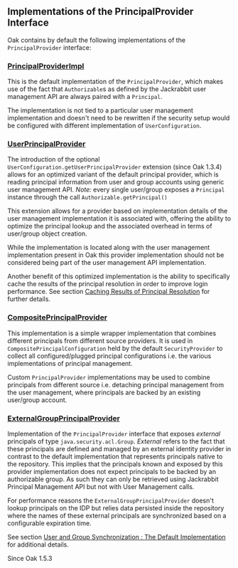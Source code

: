 <!--
   Licensed to the Apache Software Foundation (ASF) under one or more
   contributor license agreements.  See the NOTICE file distributed with
   this work for additional information regarding copyright ownership.
   The ASF licenses this file to You under the Apache License, Version 2.0
   (the "License"); you may not use this file except in compliance with
   the License.  You may obtain a copy of the License at

       http://www.apache.org/licenses/LICENSE-2.0

   Unless required by applicable law or agreed to in writing, software
   distributed under the License is distributed on an "AS IS" BASIS,
   WITHOUT WARRANTIES OR CONDITIONS OF ANY KIND, either express or implied.
   See the License for the specific language governing permissions and
   limitations under the License.
-->

Implementations of the PrincipalProvider Interface
--------------------------------------------------------------------------------

Oak contains by default the following implementations of the `PrincipalProvider`
interface:

### [PrincipalProviderImpl]

This is the default implementation of the `PrincipalProvider`, which makes use
of the fact that `Authorizable`s as defined by the Jackrabbit user management
API are always paired with a `Principal`.

The implementation is not tied to a particular user management implementation
and doesn't need to be rewritten if the security setup would be configured with
different implementation of `UserConfiguration`.

### [UserPrincipalProvider]

The introduction of the optional `UserConfiguration.getUserPrincipalProvider`
extension (since Oak 1.3.4) allows for an optimized variant of the default 
principal provider, which is reading principal information from user and group 
accounts using generic user management API. _Note:_ every single user/group 
exposes a `Principal` instance through the call `Authorizable.getPrincipal()`

This extension allows for a provider based on implementation details of the user
management implementation it is associated with, offering the ability to optimize
the principal lookup and the associated overhead in terms of user/group object creation.

While the implementation is located along with the user management implementation
present in Oak this provider implementation should not be considered being
part of the user management API implementation.

Another benefit of this optimized implementation is the ability to specifically
cache the results of the principal resolution in order to improve login performance.
See section [Caching Results of Principal Resolution](cache.html) for further details.

### [CompositePrincipalProvider]

This implementation is a simple wrapper implementation that combines different
principals from different source providers. It is used in
`CompositePrincipalConfiguration` held by the default `SecurityProvider` to
collect all configured/plugged principal configurations i.e. the various
implementations of principal management.

Custom `PrincipalProvider` implementations may be used to combine principals from
different source i.e. detaching principal management from the user management,
where principals are backed by an existing user/group account.

### [ExternalGroupPrincipalProvider]

Implementation of the `PrincipalProvider` interface that exposes _external_ principals 
of type `java.security.acl.Group`. _External_ refers to the fact that these
principals are defined and managed by an external identity provider in contrast to
the default implementation that represents principals native to the repository.
This implies that the principals known and exposed by this provider implementation
does not expect principals to be backed by an authorizable group. As such they
can only be retrieved using Jackrabbit Principal Management API but not with 
User Management calls.

For performance reasons the `ExternalGroupPrincipalProvider` doesn't lookup 
principals on the IDP but relies data persisted inside the repository where
the names of these external principals are synchronized based on a configurable
expiration time.

See section [User and Group Synchronization : The Default Implementation](../authentication/external/defaultusersync.html)
for additional details.

Since Oak 1.5.3

<!-- references -->
[PrincipalProviderImpl]: https://github.com/apache/jackrabbit-oak/tree/trunk/oak-core/src/main/java/org/apache/jackrabbit/oak/security/principal/PrincipalProviderImpl.java
[CompositePrincipalProvider]: /oak/docs/apidocs/org/apache/jackrabbit/oak/spi/security/principal/CompositePrincipalProvider.html
[UserPrincipalProvider]: https://github.com/apache/jackrabbit-oak/tree/trunk/oak-core/src/main/java/org/apache/jackrabbit/oak/security/user/UserPrincipalProvider.java
[ExternalGroupPrincipalProvider]: https://github.com/apache/jackrabbit-oak/tree/trunk/oak-auth-external/src/main/org/apache/jackrabbit/oak/spi/security/authentication/external/impl/principal/ExternalGroupPrincipalProvider.java
